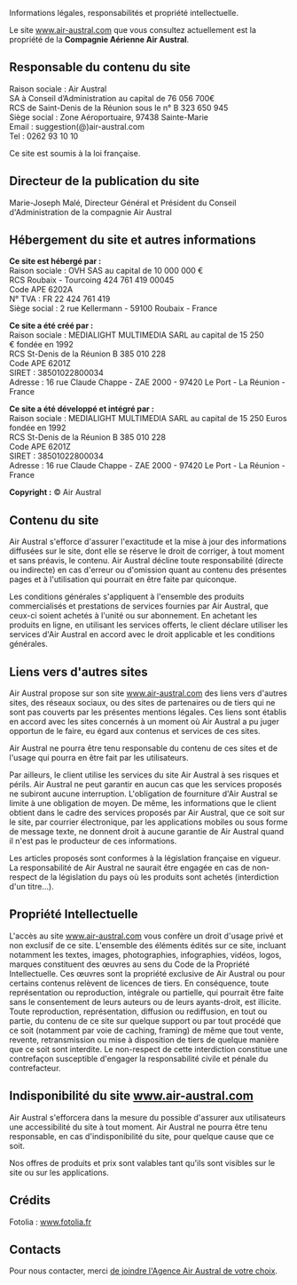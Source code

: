 Informations légales, responsabilités et propriété intellectuelle.

Le site www.air-austral.com que vous consultez actuellement est la propriété de la **Compagnie Aérienne Air Austral**.

Responsable du contenu du site
------------------------------

Raison sociale : Air Austral  
SA à Conseil d’Administration au capital de 76 056 700€  
RCS de Saint-Denis de la Réunion sous le n° B 323 650 945  
Siège social : Zone Aéroportuaire, 97438 Sainte-Marie  
Email : suggestion(@)air-austral.com  
Tel : 0262 93 10 10

Ce site est soumis à la loi française.

Directeur de la publication du site
-----------------------------------

Marie-Joseph Malé, Directeur Général et Président du Conseil d'Administration de la compagnie Air Austral

Hébergement du site et autres informations
------------------------------------------

**Ce site est hébergé par :**  
Raison sociale : OVH SAS au capital de 10 000 000 €  
RCS Roubaix - Tourcoing 424 761 419 00045  
Code APE 6202A  
N° TVA : FR 22 424 761 419  
Siège social : 2 rue Kellermann - 59100 Roubaix - France  
  
**Ce site a été créé par :**  
Raison sociale : MEDIALIGHT MULTIMEDIA SARL au capital de 15 250 € fondée en 1992  
RCS St-Denis de la Réunion B 385 010 228  
Code APE 6201Z  
SIRET : 38501022800034  
Adresse : 16 rue Claude Chappe - ZAE 2000 - 97420 Le Port - La Réunion - France

  
**Ce site a été développé et intégré par :**  
Raison sociale : MEDIALIGHT MULTIMEDIA SARL au capital de 15 250 Euros fondée en 1992  
RCS St-Denis de la Réunion B 385 010 228  
Code APE 6201Z  
SIRET : 38501022800034  
Adresse : 16 rue Claude Chappe - ZAE 2000 - 97420 Le Port - La Réunion - France

  
**Copyright :** © Air Austral

Contenu du site
---------------

Air Austral s'efforce d'assurer l'exactitude et la mise à jour des informations diffusées sur le site, dont elle se réserve le droit de corriger, à tout moment et sans préavis, le contenu. Air Austral décline toute responsabilité (directe ou indirecte) en cas d'erreur ou d'omission quant au contenu des présentes pages et à l'utilisation qui pourrait en être faite par quiconque.

Les conditions générales s'appliquent à l'ensemble des produits commercialisés et prestations de services fournies par Air Austral, que ceux-ci soient achetés à l'unité ou sur abonnement. En achetant les produits en ligne, en utilisant les services offerts, le client déclare utiliser les services d'Air Austral en accord avec le droit applicable et les conditions générales.

Liens vers d'autres sites
-------------------------

Air Austral propose sur son site www.air-austral.com des liens vers d'autres sites, des réseaux sociaux, ou des sites de partenaires ou de tiers qui ne sont pas couverts par les présentes mentions légales. Ces liens sont établis en accord avec les sites concernés à un moment où Air Austral a pu juger opportun de le faire, eu égard aux contenus et services de ces sites.

Air Austral ne pourra être tenu responsable du contenu de ces sites et de l'usage qui pourra en être fait par les utilisateurs.

Par ailleurs, le client utilise les services du site Air Austral à ses risques et périls. Air Austral ne peut garantir en aucun cas que les services proposés ne subiront aucune interruption. L'obligation de fourniture d'Air Austral se limite à une obligation de moyen. De même, les informations que le client obtient dans le cadre des services proposés par Air Austral, que ce soit sur le site, par courrier électronique, par les applications mobiles ou sous forme de message texte, ne donnent droit à aucune garantie de Air Austral quand il n'est pas le producteur de ces informations.

Les articles proposés sont conformes à la législation française en vigueur. La responsabilité de Air Austral ne saurait être engagée en cas de non-respect de la législation du pays où les produits sont achetés (interdiction d'un titre…).

Propriété Intellectuelle
------------------------

L'accès au site www.air-austral.com vous confère un droit d'usage privé et non exclusif de ce site. L'ensemble des éléments édités sur ce site, incluant notamment les textes, images, photographies, infographies, vidéos, logos, marques constituent des œuvres au sens du Code de la Propriété Intellectuelle. Ces œuvres sont la propriété exclusive de Air Austral ou pour certains contenus relèvent de licences de tiers. En conséquence, toute représentation ou reproduction, intégrale ou partielle, qui pourrait être faite sans le consentement de leurs auteurs ou de leurs ayants-droit, est illicite. Toute reproduction, représentation, diffusion ou rediffusion, en tout ou partie, du contenu de ce site sur quelque support ou par tout procédé que ce soit (notamment par voie de caching, framing) de même que tout vente, revente, retransmission ou mise à disposition de tiers de quelque manière que ce soit sont interdite. Le non-respect de cette interdiction constitue une contrefaçon susceptible d'engager la responsabilité civile et pénale du contrefacteur.

Indisponibilité du site www.air-austral.com
-------------------------------------------

Air Austral s'efforcera dans la mesure du possible d'assurer aux utilisateurs une accessibilité du site à tout moment. Air Austral ne pourra être tenu responsable, en cas d'indisponibilité du site, pour quelque cause que ce soit.

Nos offres de produits et prix sont valables tant qu'ils sont visibles sur le site ou sur les applications.

Crédits
-------

Fotolia : www.fotolia.fr

Contacts
--------

Pour nous contacter, merci [de joindre l'Agence Air Austral de votre choix](https://www.air-austral.com/a-propos-dair-austral/nous-contacter.html "Opens internal link in current window").